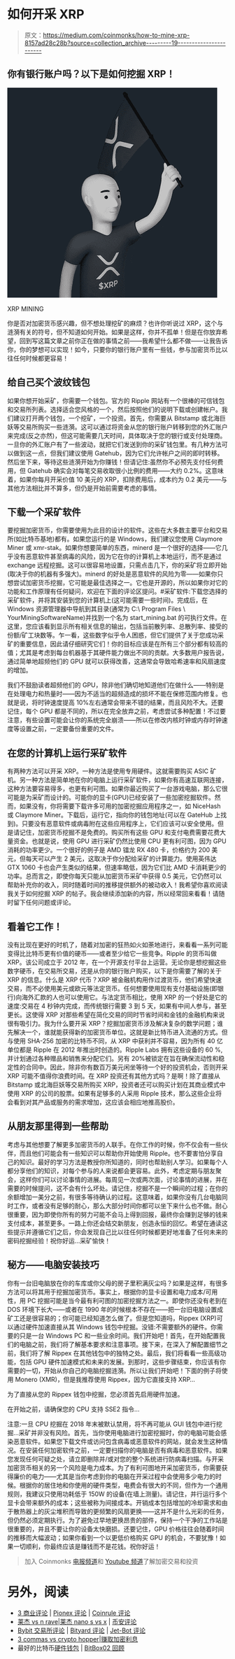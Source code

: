 # 如何开采 XRP

> 原文：<https://medium.com/coinmonks/how-to-mine-xrp-8157ad28c28b?source=collection_archive---------19----------------------->

## 你有银行账户吗？以下是如何挖掘 XRP！

![](img/681b378be0dbbde5dd80307ce1c7bdc2.png)

XRP MINING

你是否对加密货币感兴趣，但不想处理挖矿的麻烦？也许你听说过 XRP，这个与涟漪有关的符号，但不知道如何开始。如果是这样，你并不孤单！但是在你放弃希望，回到写这篇文章之前你正在做的事情之前——我希望什么都不做——让我告诉你，你的梦想可以实现！如今，只要你的银行账户里有一些钱，参与加密货币比以往任何时候都更容易！

## 给自己买个波纹钱包

如果你想开始采矿，你需要一个钱包。官方的 Ripple 网站有一个很棒的可信钱包和交易所列表。选择适合您风格的一个，然后按照他们的说明下载或创建帐户。我们建议打开两个钱包，一个挖矿，一个投资。首先，你需要从 Bitstamp 或北海巨妖等交易所购买一些涟漪。这可以通过将资金从您的银行账户转移到您的外汇账户来完成(反之亦然)，但这可能需要几天时间，具体取决于您的银行或支付处理商。一旦你的外汇账户有了一些波动，就把它们发送到你的采矿钱包里。有几种方法可以做到这一点，但我们建议使用 Gatehub，因为它们允许帐户之间的即时转移。然后坐下来，等待这些涟漪开始为你赚钱！但请记住:虽然你不必预先支付任何费用，但 Gatehub 确实会对每笔交易收取很小比例的费用——大约 0.2%。这意味着，如果你每月开采价值 10 美元的 XRP，扣除费用后，成本约为 0.2 美元——与其他方法相比并不算多，但仍是开始前需要考虑的事情。

## 下载一个采矿软件

要挖掘加密货币，你需要使用为此目的设计的软件。这些在大多数主要平台和交易所(如比特币基地)都有。如果您运行的是 Windows，我们建议您使用 Claymore Miner 或 xmr-stak。如果你想要简单的东西，minerd 是一个很好的选择——它几乎没有恶意软件甚至病毒的风险，因为它在你的计算机上本地运行，而不是通过 exchange 远程挖掘。这可以很容易地设置，只需点击几下，你的采矿将立即开始(取决于你的机器有多强大)。minerd 的好处是恶意软件的风险为零——如果你只想尝试加密货币挖掘，它可能是最佳选择之一。它也是开源的，所以如果你对它的功能和工作原理有任何疑问，欢迎在下面的评论区提问。#采矿软件:下载您选择的采矿软件，并将其安装到您的计算机上(这可能需要一些时间)。完成后，在 Windows 资源管理器中导航到其目录(通常为 C:\ Program Files \ YourMiningSoftwareName)并找到一个名为 start_mining.bat 的可执行文件。在这里，您应该看到显示所有相关信息的输出，包括当前散列率、总散列率、接受的份额/矿工块数等。乍一看，这些数字似乎令人困惑，但它们提供了关于您成功采矿的重要信息，因此请仔细研究它们！你的目标应该是在所有三个部分都有较高的值；尤其是考虑到每台机器基于其硬件能力做出不同的贡献。大多数用户报告说，通过简单地超频他们的 GPU 就可以获得改善，这通常会导致哈希速率和风扇速度的增加。

我们不鼓励读者超频他们的 GPU，除非他们确切地知道他们在做什么——特别是在处理电力和热量时——因为不适当的超频造成的损坏不能在保修范围内修复。也就是说，将时钟速度提高 10%左右通常会带来不错的结果，而且风险不大。还要记住，每个 GPU 都是不同的，所以在完全放弃之前，考虑尝试多种配置！不过要注意，有些设置可能会让你的系统完全崩溃——所以在修改内核时钟或内存时钟速度等设置之前，一定要备份重要的文件。

## 在您的计算机上运行采矿软件

有两种方法可以开采 XRP。一种方法是使用专用硬件。这就需要购买 ASIC 矿机。另一种方法是简单地在你的电脑上运行采矿软件，如果你有高速互联网连接，这种方法要容易得多，也更有利可图。如果你最近购买了一台游戏电脑，那么它很可能是为采矿而设计的。可能你的显卡(GPU)已经安装了一些加密挖掘软件。然而，如果没有，你将需要下载许多可用的加密挖掘应用程序之一，如 NiceHash 或 Claymore Miner。下载后，运行它，指向你的钱包地址(可以在 GateHub 上找到)。只要没有恶意软件或病毒附在这些应用程序上，它们应该可以安全使用。但是请记住，加密货币挖掘不是免费的。购买所有这些 GPU 和支付电费需要花费大量资金。也就是说，使用 GPU 进行采矿仍然比使用 CPU 更有利可图，因为 GPU 消耗的功率更少。一个很好的例子是 AMD 镭龙 RX 480 卡，价格约为 200 美元，但每天可以产生 2 美元，这取决于你分配给采矿的计算能力。使用英伟达 GTX 1060 卡也会产生类似的结果，但速率略低，因为它们比 AMD 卡消耗更少的功率。总而言之，即使你每天只能从加密货币采矿中获得 0.5 美元，它仍然可以帮助补充你的收入，同时随着时间的推移提供额外的被动收入！我希望你喜欢阅读我关于如何挖掘 XRP 的帖子。我会继续添加新的内容，所以经常回来看看！请随时留下任何问题或评论。

## 看着它工作！

没有比现在更好的时机了，随着对加密的狂热如火如荼地进行，来看看一系列可能变得比比特币更有价值的硬币——或者至少给它一些竞争。Ripple 的货币叫做 XRP。该公司成立于 2012 年，在一个开源支付平台上运营。无论你是想挖掘这些数字硬币，在交易所交易，还是从你的银行账户购买，以下是你需要了解的关于 XRP 的信息。什么是 XRP 代币？XRP 被金融机构用作过渡货币，他们希望快速交易，而不必使用美元或欧元等法定货币。任何想要使用现有支付基础设施(即银行)向海外汇款的人也可以使用它。与法定货币相比，使用 XRP 的一个好处是它的速度:交易在 4 秒钟内完成，而传统银行需要 3 到 5 天，如果有中间人参与，甚至更长。这使得 XRP 对那些希望在简化交易的同时节省时间和金钱的金融机构来说很有吸引力。我为什么要开采 XRP？挖掘加密货币涉及解决复杂的数学问题；谁先解决一个，谁就能获得新的加密货币单位。这就是新比特币进入流通的方式。但与使用 SHA-256 加密的比特币不同，从 XRP 中获利并不容易，因为所有 40 亿单位都是 Ripple 在 2012 年推出时创造的。Ripple Labs 拥有这些设备的 60 %,并计划通过各种赠品和销售来分配它们。另有 20%被锁定在旨在确保流动性和稳定性的合同中。因此，除非你有数百万美元闲坐等待一个好的投资机会，否则开采 XRP 可能不值得你浪费时间。在 XRP 投资还有其他方式吗？是啊！除了直接从 Bitstamp 或北海巨妖等交易所购买 XRP，投资者还可以购买计划在其商业模式中使用 XRP 的公司的股票。如果有足够多的人采用 Ripple 技术，那么这些企业将会看到对其产品或服务的需求增加，这应该会相应地推高股价。

## 从朋友那里得到一些帮助

考虑与其他想要了解更多加密货币的人联手。在你工作的时候，你不仅会有一些伙伴，而且他们可能会有一些知识可以帮助你开始使用 Ripple。也不要害怕分享自己的知识。最好的学习方法是教授你所知道的，同时也帮助别人学习。如果每个人都分享他们的知识，对每个参与的人来说都会更容易。此外，考虑定期与朋友聚会，这样你们可以讨论事情的进展。每周见一次或两次面，讨论事情的进展，并在需要的时候提问，这不会有什么坏处。请记住，挖掘不是一个瞬间的过程；在你的余额增加一美分之前，有很多等待确认的过程。这意味着，如果你没有几台电脑同时工作，或者没有足够的耐心，那么大部分时间你都可以坐下来什么也不做。耐心很重要，因为即使你所有的努力可能不会马上得到回报，最终你会赚到足够的钱来支付成本，甚至更多。一路上你还会结交新朋友，创造永恒的回忆。希望在通读这些提示并遵循它们之后，你会发现自己比以往任何时候都更好地准备了任何未来的密码挖掘经验！祝你好运…采矿愉快！

## 秘方——电脑安装技巧

你有一台旧电脑放在你的车库或你父母的房子里积满灰尘吗？如果是这样，有很多方法可以将其用于挖掘加密货币。事实上，根据你的显卡设置和电力成本/可用性，用 PC 挖掘可能是当今最有利可图的加密挖掘方法之一。即使你还没有老到在 DOS 环境下长大——或者在 1990 年的时候根本不存在——把一台旧电脑设置成矿工还是很容易的；你可能已经知道怎么做了。但是您知道吗，Rippex (XRP)可以通过硬件加速直接从其 Windows 钱包中挖掘。没错:不需要额外的硬件。你需要的只是一台 Windows PC 和一些业余时间。我们开始吧！首先，在开始配置我们的电脑之前，我们将了解基本要求和注意事项。接下来，在深入了解配置细节之前，我们将了解 Rippex 在其他钱包中的独特之处。最后，我们将看看一些高级功能，包括 GPU 硬件加速模式和未来的发展。到那时，这些步骤结束，你应该有你需要的一切，开始从你自己的电脑挖掘涟漪。所以让我们开始吧！下面的例子将使用 Monero (XMR)，但是我推荐使用 Rippex，因为它直接支持 XRP…

为了直接从您的 Rippex 钱包中挖掘，您必须首先启用硬件加速。

在开始之前，请确保您的 CPU 支持 SSE2 指令…

注意:一旦 CPU 挖掘在 2018 年末被默认禁用，将不再可能从 GUI 钱包中进行挖掘…采矿并非没有风险。首先，当你使用电脑进行加密挖掘时，你的电脑可能会感染恶意软件。如果您下载文件或访问包含病毒或恶意软件的网站，就会发生这种情况。在安装任何加密软件之前，一定要扫描你的电脑是否有病毒和恶意软件。如果您发现任何可疑之处，请立即删除并/或对您的整个系统进行防病毒扫描。与开采加密货币相关的另一个风险是电力成本。为了有利可图地开采加密货币，你需要获得廉价的电力——尤其是当你考虑到你的电脑在开采过程中会使用多少电力的时候。根据你的居住地和你使用的硬件类型，电费会有很大的不同，但作为一个通用规则，我建议只使用功耗低于 150W 的设备(在墙上测量)。请记住，并行运行多个显卡会带来额外的成本；这些被称为间接成本。开销成本包括增加的冷却需求和由于散热器上的灰尘堆积而导致的更频繁的风扇更换——这并不是什么光彩的任务，但仍然必须定期执行。为了避免过早地更换昂贵的部件，保持一个干净的工作站是很重要的，并且不要让你的设备太快磨损。还要记住，GPU 价格往往会随着时间的推移而大幅波动；如果你看到一个以更低价格购买 GPU 的机会，不要犹豫！如果一切顺利，你最终应该是赚钱而不是花钱。祝你好运！

> 加入 Coinmonks [电报频道](https://t.me/coincodecap)和 [Youtube 频道](https://www.youtube.com/c/coinmonks/videos)了解加密交易和投资

# 另外，阅读

*   [3 商业评论](/coinmonks/3commas-review-an-excellent-crypto-trading-bot-2020-1313a58bec92) | [Pionex 评论](https://coincodecap.com/pionex-review-exchange-with-crypto-trading-bot) | [Coinrule 评论](/coinmonks/coinrule-review-2021-a-beginner-friendly-crypto-trading-bot-daf0504848ba)
*   [莱杰 vs n rave](/coinmonks/ledger-vs-ngrave-zero-7e40f0c1d694)|[莱杰 nano s vs x](/coinmonks/ledger-nano-s-vs-x-battery-hardware-price-storage-59a6663fe3b0) | [币安评论](/coinmonks/binance-review-ee10d3bf3b6e)
*   [Bybit 交易所评论](/coinmonks/bybit-exchange-review-dbd570019b71) | [Bityard 评论](https://coincodecap.com/bityard-reivew) | [Jet-Bot 评论](https://coincodecap.com/jet-bot-review)
*   [3 commas vs crypto hopper](/coinmonks/3commas-vs-pionex-vs-cryptohopper-best-crypto-bot-6a98d2baa203)|[赚取加密利息](/coinmonks/earn-crypto-interest-b10b810fdda3)
*   最好的比特币[硬件钱包](/coinmonks/hardware-wallets-dfa1211730c6) | [BitBox02 回顾](/coinmonks/bitbox02-review-your-swiss-bitcoin-hardware-wallet-c36c88fff29)